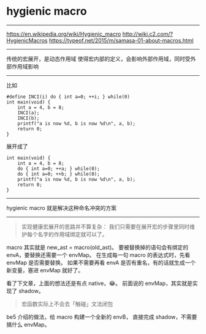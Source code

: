 # hygienic macro

---

https://en.wikipedia.org/wiki/Hygienic_macro
http://wiki.c2.com/?HygienicMacros
https://typeof.net/2015/m/samasa-01-about-macros.html

---

传统的宏展开，是动态作用域
使得宏内部的定义，会影响外部作用域，同时受外部作用域影响

---

比如

```
#define INCI(i) do { int a=0; ++i; } while(0)
int main(void) {
    int a = 4, b = 8;
    INCI(a);
    INCI(b);
    printf("a is now %d, b is now %d\n", a, b);
    return 0;
}
```

展开成了

```
int main(void) {
    int a = 4, b = 8;
    do { int a=0; ++a; } while(0);
    do { int a=0; ++b; } while(0);
    printf("a is now %d, b is now %d\n", a, b);
    return 0;
}
```

---

hygienic macro 就是解决这种命名冲突的方案

---

> 实现健康宏展开的思路并不算复杂：
> 我们只需要在展开宏的步骤里同时维护每个名字的作用域绑定就可以了。

macro 其实就是 new_ast = macro(old_ast)。
要被替换掉的语句会有绑定的 envA，要替换还需要一个 envMap。
在生成每一句 macro 的表达式时，先看 envMap 是否需要替换。
如果不需要再看 envA 是否有重名，有的话就生成一个新变量，塞进 envMap 就好了。

看了下文章，上面的想法还是有点 native，😂。
前面说的 envMap，其实就是实现了 shadow。

> 宏函数实际上不会去「触碰」文法闭包

be5 介绍的做法，给 macro 构建一个全新的 envB，
直接完成 shadow，不需要搞什么 envMap。
